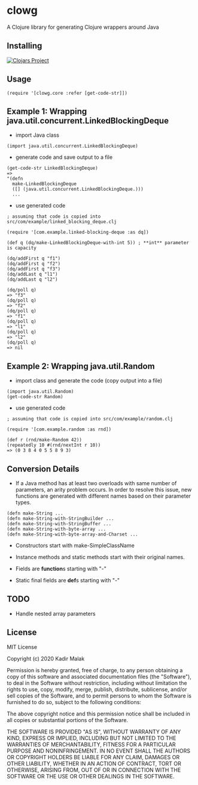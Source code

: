 # clowg

A Clojure library for generating Clojure wrappers around Java

## Installing

[![Clojars Project](https://img.shields.io/clojars/v/clowg.svg)](https://clojars.org/clowg)

## Usage

```
(require '[clowg.core :refer [get-code-str]])
```

## Example 1: Wrapping java.util.concurrent.LinkedBlockingDeque

- import Java class

```
(import java.util.concurrent.LinkedBlockingDeque)
```

- generate code and save output to a file

```
(get-code-str LinkedBlockingDeque)
=>
"(defn
  make-LinkedBlockingDeque
  ([] (java.util.concurrent.LinkedBlockingDeque.)))
  ...
```

- use generated code

```
; assuming that code is copied into src/com/example/linked_blocking_deque.clj

(require '[com.example.linked-blocking-deque :as dq])

(def q (dq/make-LinkedBlockingDeque-with-int 5)) ; **int** parameter is capacity

(dq/addFirst q "f1")
(dq/addFirst q "f2")
(dq/addFirst q "f3")
(dq/addLast q "l1")
(dq/addLast q "l2")

(dq/poll q)
=> "f3"
(dq/poll q)
=> "f2"
(dq/poll q)
=> "f1"
(dq/poll q)
=> "l1"
(dq/poll q)
=> "l2"
(dq/poll q)
=> nil
```

## Example 2: Wrapping java.util.Random

- import class and generate the code (copy output into a file)

```
(import java.util.Random)
(get-code-str Random)
```

- use generated code

```
; assuming that code is copied into src/com/example/random.clj

(require '[com.example.random :as rnd])

(def r (rnd/make-Random 42))
(repeatedly 10 #(rnd/nextInt r 10))
=> (0 3 8 4 0 5 5 8 9 3)

```

## Conversion Details

- If a Java method has at least two overloads with same number of parameters, an arity problem occurs. In order to resolve this issue, new functions are generated with different names based on their parameter types.

```
(defn make-String ...
(defn make-String-with-StringBuilder ...
(defn make-String-with-StringBuffer ...
(defn make-String-with-byte-array ...
(defn make-String-with-byte-array-and-Charset ... 
```

- Constructors start with make-SimpleClassName

- Instance methods and static methods start with their original names.

- Fields are **function**s starting with "-"

- Static final fields are **def**s starting with "-"

## TODO

- Handle nested array parameters

## License

MIT License

Copyright (c) 2020 Kadir Malak

Permission is hereby granted, free of charge, to any person obtaining a copy
of this software and associated documentation files (the "Software"), to deal
in the Software without restriction, including without limitation the rights
to use, copy, modify, merge, publish, distribute, sublicense, and/or sell
copies of the Software, and to permit persons to whom the Software is
furnished to do so, subject to the following conditions:

The above copyright notice and this permission notice shall be included in all
copies or substantial portions of the Software.

THE SOFTWARE IS PROVIDED "AS IS", WITHOUT WARRANTY OF ANY KIND, EXPRESS OR
IMPLIED, INCLUDING BUT NOT LIMITED TO THE WARRANTIES OF MERCHANTABILITY,
FITNESS FOR A PARTICULAR PURPOSE AND NONINFRINGEMENT. IN NO EVENT SHALL THE
AUTHORS OR COPYRIGHT HOLDERS BE LIABLE FOR ANY CLAIM, DAMAGES OR OTHER
LIABILITY, WHETHER IN AN ACTION OF CONTRACT, TORT OR OTHERWISE, ARISING FROM,
OUT OF OR IN CONNECTION WITH THE SOFTWARE OR THE USE OR OTHER DEALINGS IN THE
SOFTWARE.
